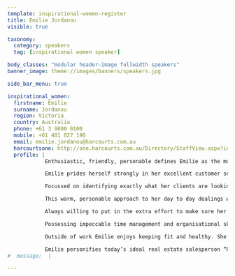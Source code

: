 ```yaml
---
template: inspirational-women-register
title: Emilie Jordanou
visible: true

taxonomy:
  category: speakers
  tag: [inspirational women speaker]

body_classes: "modular header-image fullwidth speakers"
banner_image: theme://images/banners/speakers.jpg

side_bar_menu: true

inspirational_women:
  firstname: Emilie
  surname: Jordanou
  region: Victoria
  country: Australia
  phone: +61 3 9800 0100
  mobile: +61 401 027 190
  email: emilie.jordanou@harcourts.com.au
  harcourtsone: http://one.harcourts.com.au/Directory/StaffView.aspx?id=26050
  profile: |
            Enthusiastic, friendly, personable defines Emilie as the moment she introduces herself you can’t help but feel comfortable, at ease and confident you are in good hands.

            Emilie prides herself strongly in her excellent customer service skills winning the praise from her clients in the form of further recommendations and repeat business.

            Focussed on identifying exactly what her clients are looking for along with her dedication to making the process a smooth and enjoyable one, Emilie understands the importance of making a house your home!

            This warm, personable approach to her day to day dealings with clients has raised her so quickly to a shining star in the industry along with her highly honed sales skill set.

            Always willing to put in the extra effort to make sure her clients are happy and always sincere in her recommendations and observations, Emilie’s focus is fiduciary to her clients and believes communication is the key.

            Possessing impeccable time management and organisational skills makes Emilie a true professional and a real asset to your sales process.

            Outside of work Emilie enjoys keeping fit and healthy. She has a passion for design in both fashion and interior including an eye for photography that appeals to her creative nature.

            Emilie personifies today’s ideal real estate salesperson “Personable, warm and customer focused”.
#  message:  |

---
```

